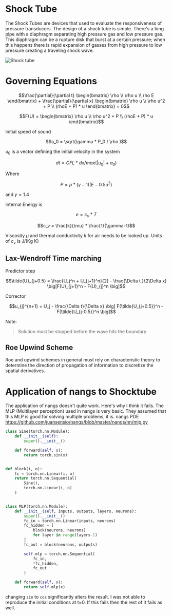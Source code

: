 # Shock Tube
The Shock Tubes are devices that used to evaluate the responsiveness of pressure transducers. The design of a shock tube is simple. There's a long pipe with a diaphragm separating high pressure gas and low pressure gas. This diaphragm can be a rupture disk that burst at a certain pressure; when this happens there is rapid expansion of gasses from high pressure to low pressure creating a traveling shock wave. 

![Shock tube](shock_tube_diaphragm.png)

# Governing Equations

```math
\frac{\partial}{\partial t} \begin{bmatrix} 
\rho \\
\rho u \\ 
rho E
\end{bmatrix} 
+
\frac{\partial}{\partial x} \begin{bmatrix}
\rho u \\
\rho u^2 + P \\
(rhoE + P) * u
\end{bmatrix} = 0
```


```math
F(U) = \begin{bmatrix}
\rho u \\
\rho u^2 + P \\
(rhoE + P) * u
\end{bmatrix}
```

Initial speed of sound
```math
a_0 = \sqrt(\gamma * P_0 / \rho )
```

$u_0$ is a vector defining the initial velocity in the system
```math
dt = CFL * dx / max(|u_0| + a_0)
```

Where 
```math
P = \rho*(\gamma - 1)(E - 0.5u^2)
```


and $\gamma = 1.4$ 

Internal Energy is 
```math
e = c_v * T 
```

```math
c_v = \frac{k}{\mu} * \frac{1}{\gamma-1}
```

Viscosity $\mu$ and thermal conductivity $k$ for air needs to be looked up. Units of $c_v$ is J/(Kg K)


## Lax-Wendroff Time marching
Predictor step
```math
\tilde{U}_{j+0.5} = \frac{U_j^n + U_{j+1}^n}{2} - \frac{\Delta t }{2\Delta x} \big[F(U)_{j+1}^n - F(U)_{j}^n \big]
```

Corrector
```math
u_{j}^{n+1} = U_j - \frac{\Delta t}{\Delta x} \big[ F(\tilde{U_{j+0.5}}^n - F(\tilde{U_{j-0.5}}^n \big]
```

Note:
> Solution must be stopped before the wave hits the boundary


## Roe Upwind Scheme 
Roe and upwind schemes in general must rely on characteristic theory to determine the direction of propagation of information to discretize the spatial derivatives. 

# Application of nangs to Shocktube

The application of nangs doesn't quite work. Here's why I think it fails. The MLP (Multilayer perception) used in nangs is very basic. They assumed that this MLP is good for solving multiple problems, it is. 
nangs PDE https://github.com/juansensio/nangs/blob/master/nangs/nn/mlp.py 

```python
class Sine(torch.nn.Module):
    def __init__(self):
        super().__init__()

    def forward(self, x):
        return torch.sin(x)


def block(i, o):
    fc = torch.nn.Linear(i, o)
    return torch.nn.Sequential(
        Sine(),
        torch.nn.Linear(i, o)
    )


class MLP(torch.nn.Module):
    def __init__(self, inputs, outputs, layers, neurons):
        super().__init__()
        fc_in = torch.nn.Linear(inputs, neurons)
        fc_hidden = [
            block(neurons, neurons)
            for layer in range(layers-1)
        ]
        fc_out = block(neurons, outputs)

        self.mlp = torch.nn.Sequential(
            fc_in,
            *fc_hidden,
            fc_out
        )

    def forward(self, x):
        return self.mlp(x)
```

changing `sin` to `cos` significantly alters the result. I was not able to reproduce the initial conditions at t=0. If this fails then the rest of it fails as well.



